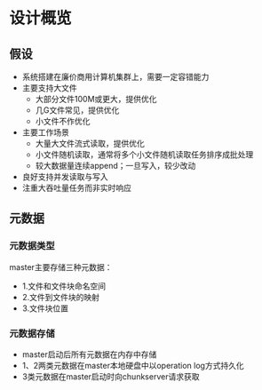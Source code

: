 # 设计概览
## 假设
- 系统搭建在廉价商用计算机集群上，需要一定容错能力
- 主要支持大文件
  - 大部分文件100M或更大，提供优化
  - 几G文件常见，提供优化
  - 小文件不作优化
- 主要工作场景
  - 大量大文件流式读取，提供优化
  - 小文件随机读取，通常将多个小文件随机读取任务排序成批处理
  - 较大数据量连续append；一旦写入，较少改动
- 良好支持并发读取与写入  
- 注重大吞吐量任务而非实时响应

## 元数据
### 元数据类型
master主要存储三种元数据：
- 1.文件和文件块命名空间
- 2.文件到文件块的映射
- 3.文件块位置
### 元数据存储
- master启动后所有元数据在内存中存储
- 1、2两类元数据在master本地硬盘中以operation log方式持久化
- 3类元数据在master启动时向chunkserver请求获取